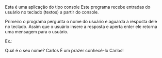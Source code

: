 Esta é uma aplicação do tipo console
Este programa recebe entradas do usuário no teclado (textos) a partir do console.

Primeiro o programa pergunta o nome do usuário e aguarda a resposta dele no teclado. Assim que o usuário insere a resposta e aperta enter ele retorna uma mensagem para o usuário.

Ex.:

Qual é o seu nome? 
Carlos
É um prazer conhecê-lo Carlos!
